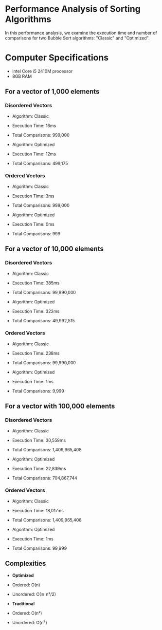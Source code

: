 # Performance Analysis of Sorting Algorithms

In this performance analysis, we examine the execution time and number of comparisons for two Bubble Sort algorithms: "Classic" and "Optimized".

# Computer Specifications
- Intel Core i5 2410M processor
- 8GB RAM

## For a vector of 1,000 elements

### Disordered Vectors

- Algorithm: Classic
 - Execution Time: 16ms
 - Total Comparisons: 999,000

- Algorithm: Optimized
 - Execution Time: 12ms
 - Total Comparisons: 499,175

### Ordered Vectors

- Algorithm: Classic
 - Execution Time: 3ms
 - Total Comparisons: 999,000

- Algorithm: Optimized
 - Execution Time: 0ms
 - Total Comparisons: 999

## For a vector of 10,000 elements

### Disordered Vectors

- Algorithm: Classic
 - Execution Time: 385ms
 - Total Comparisons: 99,990,000

- Algorithm: Optimized
 - Execution Time: 322ms
 - Total Comparisons: 49,992,515

### Ordered Vectors

- Algorithm: Classic
 - Execution Time: 238ms
 - Total Comparisons: 99,990,000

- Algorithm: Optimized
 - Execution Time: 1ms
 - Total Comparisons: 9,999

## For a vector with 100,000 elements

### Disordered Vectors

- Algorithm: Classic
 - Execution Time: 30,559ms
 - Total Comparisons: 1,409,965,408

- Algorithm: Optimized
 - Execution Time: 22,839ms
 - Total Comparisons: 704,867,744

### Ordered Vectors

- Algorithm: Classic
 - Execution Time: 18,017ms
 - Total Comparisons: 1,409,965,408

- Algorithm: Optimized
 - Execution Time: 1ms
 - Total Comparisons: 99,999

## Complexities

- **Optimized**
 - Ordered: O(n)
 - Unordered: O(≅ n²/2)

- **Traditional**
 - Ordered: O(n²)
 - Unordered: O(n²)
